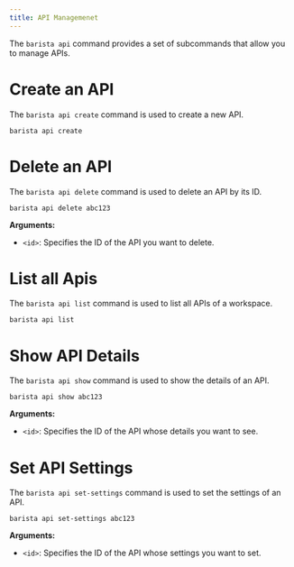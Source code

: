 ```yaml
---
title: API Managemenet
---
```


The `barista api` command provides a set of subcommands that allow you to manage APIs.

# Create an API 

The `barista api create` command is used to create a new API.

```shell
barista api create
```


# Delete an API 

The `barista api delete` command is used to delete an API by its ID.

```shell
barista api delete abc123
```

**Arguments:**

- `<id>`: Specifies the ID of the API you want to delete.

# List all Apis

The `barista api list` command is used to list all APIs of a workspace.

```shell
barista api list
```


# Show API Details

The `barista api show` command is used to show the details of an API.

```shell
barista api show abc123
```

**Arguments:**

- `<id>`: Specifies the ID of the API whose details you want to see.

# Set API Settings 

The `barista api set-settings` command is used to set the settings of an API.

```shell
barista api set-settings abc123
```

**Arguments:**

- `<id>`: Specifies the ID of the API whose settings you want to set.
